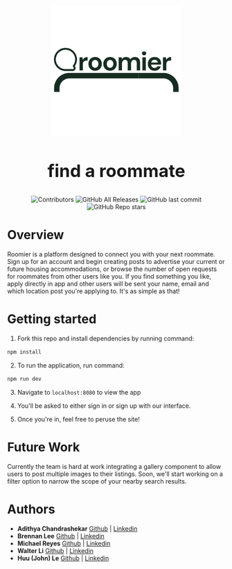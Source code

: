 <p align="center">
<img src= "./client/assets/roomier.svg" width="300" height="300" align="center">
</p>
<h2 align="center" style="font-size: 40px">find a roommate</h2>
<p align="center">
  <img alt="Contributors" src="https://img.shields.io/github/contributors/Tassled-Wobbegong5/roomier?color=%239d65c9&style=flat-square">
  <img alt="GitHub All Releases" src="https://img.shields.io/github/downloads/Tassled-Wobbegong5/roomier/total?color=green">
  <img alt="GitHub last commit" src="https://img.shields.io/github/last-commit/Tassled-Wobbegong5/roomier?color=orange">
  <img alt="GitHub Repo stars" src="https://img.shields.io/github/stars/Tassled-Wobbegong5/roomier?style=social">  

</p>

# Overview

Roomier is a platform designed to connect you with your next roommate. Sign up for an account and begin creating posts to advertise your current or future housing accommodations, or browse the number of open requests for roommates from other users like you. If you find something you like, apply directly in app and other users will be sent your name, email and which location post you're applying to. It's as simple as that!

# Getting started
1. Fork this repo and install dependencies by running command: 
```sh 
npm install
```
2. To run the application, run command: 
```sh 
npm run dev
```
3. Navigate to ```localhost:8080``` to view the app

4. You'll be asked to either sign in or sign up with our interface. 

5. Once you're in, feel free to peruse the site!

# Future Work

Currently the team is hard at work integrating a gallery component to allow users to post multiple images to their listings.
Soon, we'll start working on a filter option to narrow the scope of your nearby search results.

# Authors
- **Adithya Chandrashekar** [Github](https://github.com/addychandrashekar) | [Linkedin](https://www.linkedin.com/in/addyc/)
- **Brennan Lee** [Github](https://github.com/blee3395) | [Linkedin](https://www.linkedin.com/in/brennan-lee/ )  
- **Michael Reyes** [Github](https://github.com/Michaelr499) | [Linkedin](https://www.linkedin.com/in/michael-reyes-b4319216b)  
- **Walter Li** [Github](https://github.com/findwalle) | [Linkedin](https://www.linkedin.com/in/li-walter/)
- **Huu (John) Le** [Github](https://github.com/JohnLeGit) | [Linkedin](https://www.linkedin.com/in/huu-le/)

